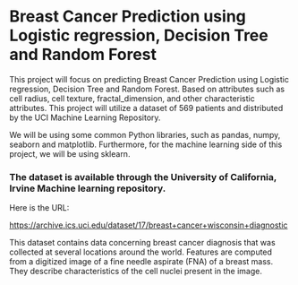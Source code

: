 # Breast Cancer Prediction using Logistic regression, Decision Tree and Random Forest
This project will focus on predicting Breast Cancer Prediction using Logistic regression, Decision Tree and Random Forest. Based on attributes such as cell radius, cell texture,  fractal_dimension, and other characteristic attributes. This project will utilize a dataset of 569 patients and distributed by the UCI Machine Learning Repository.

We will be using some common Python libraries, such as pandas, numpy, seaborn and matplotlib. Furthermore, for the machine learning side of this project, we will be using sklearn.

<h3>The dataset is available through the University of California, Irvine Machine learning repository.</h3>
  Here is the URL:

https://archive.ics.uci.edu/dataset/17/breast+cancer+wisconsin+diagnostic

This dataset contains data concerning breast cancer diagnosis that was collected at several locations around the world. Features are computed from a digitized image of a fine needle aspirate (FNA) of a breast mass. They describe characteristics of the cell nuclei present in the image.
